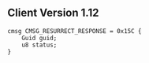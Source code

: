 ## Client Version 1.12

```rust,ignore
cmsg CMSG_RESURRECT_RESPONSE = 0x15C {
    Guid guid;    
    u8 status;    
}

```
